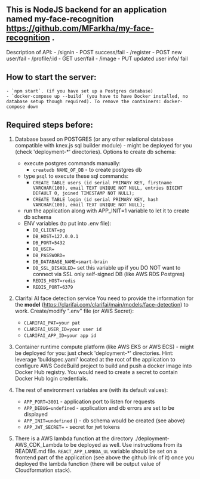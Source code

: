 ## This is NodeJS backend for an application named **my-face-recognition** https://github.com/MFarkha/my-face-recognition .
Description of API:
    - /signin - POST success/fail
    - /register - POST new user/fail
    - /profile/:id - GET user/fail
    - /image - PUT  updated user info/ fail

## How to start the server:
    - `npm start`. (if you have set up a Postgres database)
    - `docker-compose up --build` (you have to have Docker installed, no database setup though required). To remove the containers: docker-compose down

## Required steps before:
1. Database based on POSTGRES (or any other relational database compatible with knex.js sql builder module) - might be deployed for you (check 'deployment-*' directories).
Options to create db schema:
    - execute postgres commands manually:
        * `createdb NAME_OF_DB` - to create postgres db
    - type `psql` to execute these sql commands:
        * `CREATE TABLE users (id serial PRIMARY KEY, firstname VARCHAR(100), email TEXT UNIQUE NOT NULL, entries BIGINT DEFAULT 0, joined TIMESTAMP NOT NULL);`
        * `CREATE TABLE login (id serial PRIMARY KEY, hash VARCHAR(100), email TEXT UNIQUE NOT NULL);`
    - run the application along with APP_INIT=1 variable to let it to create db schema
    - ENV variables (to put into .env file):
        * `DB_CLIENT=pg`
        * `DB_HOST=127.0.0.1`
        * `DB_PORT=5432`
        * `DB_USER=`
        * `DB_PASSWORD=`
        * `DB_DATABASE_NAME=smart-brain`
        * `DB_SSL_DISABLED=` set this variable up if you DO NOT want to connect via SSL only self-signed DB (like AWS RDS Postgres)
        * `REDIS_HOST=redis`
        * `REDIS_PORT=6379`

2. Clarifai AI face detection service
You need to provide the information for the **model** (https://clarifai.com/clarifai/main/models/face-detection) to work.
Create/modify ".env" file (or AWS Secret):
    - `CLARIFAI_PAT=your pat`
    - `CLARIFAI_USER_ID=your user id`
    - `CLARIFAI_APP_ID=your app id`

3. Container runtime compute platform (like AWS EKS or AWS ECS) - might be deployed for you: just check 'deployment-*' directories.
Hint: leverage 'buildspec.yaml' located at the root of the application to configure AWS CodeBuild project to build and push a docker image into Docker Hub registry. You would need to create a secret to contain Docker Hub login credentials.

4. The rest of environment variables are (with its default values):
    - `APP_PORT=3001` - application port to listen for requests
    - `APP_DEBUG=undefined` - application and db errors are set to be displayed
    - `APP_INIT=undefined` () - db schema would be created (see above)
    - `APP_JWT_SECRET=` - secret for jwt tokens

5. There is a AWS lambda function at the directory ./deployment-AWS_CDK_Lambda to be deployed as well.
Use instructions from its README.md file. `REACT_APP_LAMBDA_UL` variable should be set on a frontend part of the application (see above the github link of it) once you deployed the lambda function (there will be output value of Cloudformation stack).